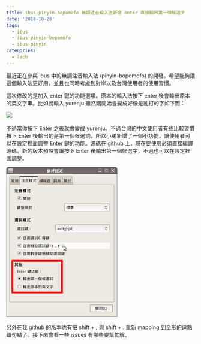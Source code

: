 ```yaml
---
title: ibus-pinyin-bopomofo 無調注音輸入法新增 enter 直接輸出第一個候選字
date: '2010-10-20'
tags:
  - ibus
  - ibus-pinyin-bopomofo
  - ibus-pinyin
categories:
  - tech
---
```

最近正在參與 ibus 中的無調注音輸入法 (pinyin-bopomofo) 的開發。希望能夠讓這個輸入法更好用，並且也同時考慮到對岸以及台灣使用者的使用習慣。  
  
這次修改的是加入 enter 鍵的功能選項。原本的輸入法按下 enter 後會輸出原本的英文字串。比如說輸入 yurenju 雖然剛開始會變成好像是亂打的字如下圖：  
  

[![](http://1.bp.blogspot.com/_iOO0fC4NKLE/TL7Mj9INuoI/AAAAAAAAI8w/76zQ1IsUEvA/s1600/enter_eng.png)](images/0.png)

  
不過當你按下 Enter 之後就會變成 yurenju。不過台灣的中文使用者有些比較習慣按下 Enter 後輸出的是第一個候選詞。所以小弟新增了一個小功能，讓使用者可以在設定裡面調整 Enter 鍵的功能。源碼在 [github](http://github.com/yurenju/ibus-pinyin) 上，現在要使用必須直接編譯源碼。新的版本預設會讓按下 Enter 後輸出第一個候選字，不過也可以在設定裡面調整。  
  

[![](images/1.png)](http://1.bp.blogspot.com/_iOO0fC4NKLE/TL7OHc03jWI/AAAAAAAAI80/WYMdIzFAOQc/s1600/Screenshot-%E5%81%8F%E5%A5%BD%E8%A8%AD%E5%AE%9A.png)

  
另外在我 github 的版本也有把 shift + , 與 shift + . 重新 mapping 到全形的逗點跟句點了。接下來會看一些 issues 有哪些要幫忙解。